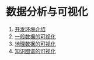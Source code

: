 # 数据分析与可视化

1. [开发环境介绍](./intro.ipynb)
2. [一般数据的可视化](./Module1_GeneralDataVisualization.ipynb)
3. [地理数据的可视化](./Module2_GeospatialVisualization.ipynb)
4. [知识图谱的可视化](./Module3_KnowledgeGraphVisualization.ipynb)
